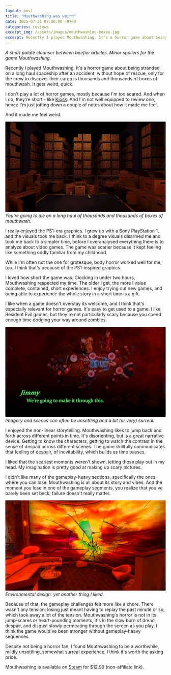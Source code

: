 ```yaml
---
layout: post
title: "Mouthwashing was weird"
date: 2025-07-21 07:00:00 -0700
categories: reviews
excerpt_img: /assets/images/mouthwashing-boxes.jpg
excerpt: Recently I played Mouthwashing. It's a horror game about being stranded on a long haul spaceship after an accident, without hope of rescue, only for the crew to discover their cargo is thousands and thousands of boxes of mouthwash. It gets weird, quick.<br><br>
---
```


_A short palate cleanser between beefier articles. Minor spoilers for the game Mouthwashing._

Recently I played Mouthwashing. It's a horror game about being stranded on a long haul spaceship after an accident, without hope of rescue, only for the crew to discover their cargo is thousands and thousands of boxes of mouthwash. It gets weird, quick.

I don't play a lot of horror games, mostly because I'm too scared. And when I do, they're short - like [Kiosk](/posts/indie-detour-kiosk/). And I'm not well equipped to review one, hence I'm just jotting down a couple of notes about how it made me feel.

And it made me feel weird.

![Rows and rows of cardboard boxes in a warehouse.](/assets/images/mouthwashing-boxes.jpg)
*You're going to die on a long haul of thousands and thousands of boxes of mouthwash.*

I really enjoyed the PS1-era graphics. I grew up with a Sony PlayStation 1, and the visuals took me back. I think to a degree visuals disarmed me and took me back to a simpler time, before I overanalysed everything there is to analyze about video games. The game was scarier because it kept feeling like something oddly familiar from my childhood.

While I'm often not the one for grotesque, body horror worked well for me, too. I think that's because of the PS1-inspired graphics.

I loved how short the game was. Clocking in under two hours, Mouthwashing respected my time. The older I get, the more I value complete, contained, short experiences. I enjoy trying out new games, and being able to experience the whole story in a short time is a gift.

I like when a game doesn't overstay its welcome, and I think that's especially relevant for horror games. It's easy to get used to a game. I like Resident Evil games, but they're not particularly scary because you spend enough time dodging your way around zombies.

![Four people sitting around a dinner table, their faces hidden. Fifth person, bandaged, in a hospital gown, missing a leg, is laying on the table.](/assets/images/mouthwashing-feast.jpg)
*Imagery and scenes can often be unsettling and a bit (or very) surreal.*

I enjoyed the non-linear storytelling. Mouthwashing likes to jump back and forth across different points in time. It's disorienting, but is a great narrative device. Getting to know the characters, getting to watch the contrast in the sense of despair across different scenes. The game skillfully communicates that feeling of despair, of inevitability, which builds as time passes.

I liked that the scariest moments weren't shown, letting those play out in my head. My imagination is pretty good at making up scary pictures.

I didn't like many of the gameplay-heavy sections, specifically the ones where you can lose. Mouthwashing is all about its story and vibes. And the moment you lose in one of the gameplay segments, you realize that you've barely been set back; failure doesn't really matter.

![A recreation area with a couch, coffee table, and a broken holographic screen showing a peaceful sunset. ](/assets/images/mouthwashing-broken-screen.jpg)
*Environmental design: yet another thing I liked.*

Because of that, the gameplay challenges felt more like a chore. There wasn't any tension: losing just meant having to replay the past minute or so, which took away a lot of the tension. Mouthwashing's horror is not in its jump-scares or heart-pounding moments, it's in the slow burn of dread, despair, and disgust slowly permeating through the screen as you play. I think the game would've been stronger without gameplay-heavy sequences.

Despite not being a horror fan, I found Mouthwashing to be a worthwhile, mildly unsettling, somewhat surreal experience. I think it's worth the asking price.

Mouthwashing is available on [Steam](https://store.steampowered.com/app/2475490/Mouthwashing/) for $12.99 (non-affiliate link).
